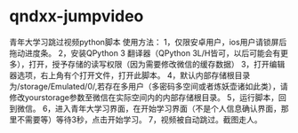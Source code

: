 # qndxx-jumpvideo
青年大学习跳过视频python脚本
使用方法：
    1，仅限安卓用户，ios用户请锁屏后拖动进度条。
    2，安装QPython 3 翻译器（QPython 3L/H皆可，以后可能会有更多），打开，授予存储的读写权限（因为需要修改微信的缓存数据）
    3，打开编辑器选项，右上角有个打开文件，打开此脚本。
    4，默认内部存储根目录为/storage/Emulated/0/,若存在多用户（多密码多空间或者炼妖壶诸如此类），请修改yourstorage参数至微信在实际空间内的内部存储根目录。
    5，运行脚本，回到微信。
    6，进入青年大学习界面，在开始学习界面（不是个人信息确认界面，那里不需要等）等待3秒，点击开始学习。
    7，视频被自动跳过。截图走人。
